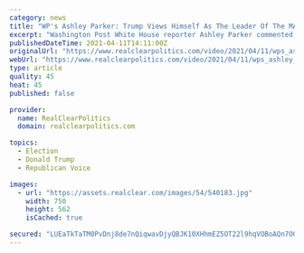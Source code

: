 ```yaml
---
category: news
title: "WP's Ashley Parker: Trump Views Himself As The Leader Of The MAGA Movement, Not Leader Of The Republican Party"
excerpt: "Washington Post White House reporter Ashley Parker commented on Donald Trump's attacks on Mitch McConnell at a fundraiser in Palm Beach this weekend."
publishedDateTime: 2021-04-11T14:11:00Z
originalUrl: "https://www.realclearpolitics.com/video/2021/04/11/wps_ashley_parker_trump_views_himself_as_the_leader_of_the_maga_movement_not_leader_of_the_republican_party.html"
webUrl: "https://www.realclearpolitics.com/video/2021/04/11/wps_ashley_parker_trump_views_himself_as_the_leader_of_the_maga_movement_not_leader_of_the_republican_party.html"
type: article
quality: 45
heat: 45
published: false

provider:
  name: RealClearPolitics
  domain: realclearpolitics.com

topics:
  - Election
  - Donald Trump
  - Republican Voice

images:
  - url: "https://assets.realclear.com/images/54/540183.jpg"
    width: 750
    height: 562
    isCached: true

secured: "LUEaTkTaTM0PvDnj8de7nQiqwavDjyQBJK10XHhmEZ5OT22l9hqVOBoAQn7O0iaOPKhbC4w5SPaBHpHeP6EGd9zY2jV97Qn6fRtQFSDGSjnwOEE7a+PNwGc1BROBtYrxu+uJfrCBxy6Ai+/DdxgU4NrJVtuE6EoolS490RZX5FaV9dH+SHYbh5teJ6Obt//huiiXp6OaGUc2Aba4w0qjtQTfjYMTSHLd+hw1sob2t9FuBdQvm9fUTZbHo7WASehI2Gnxshk7zBvvCY177TpYNmd9i3TAD2UydV2bXyHZhUZGXi8te6itzffpI4Vy/XirM6qx7fDdtoLevUPXxE2gcjg6SB51GAEitPLdPsrWtIA=;xSSNtqBBSPLdV39hFJZ6Mw=="
---
```


